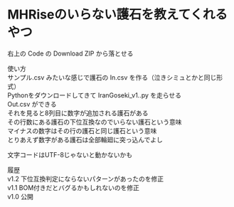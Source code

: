 # MHRiseのいらない護石を教えてくれるやつ

右上の Code の Download ZIP から落とせる  

使い方  
サンプル.csv みたいな感じで護石の In.csv を作る（泣きシミュとかと同じ形式）  
Pythonをダウンロードしてきて IranGoseki_v1..py を走らせる  
Out.csv ができる  
それを見ると8列目に数字が追加される護石がある  
その行数にある護石の下位互換なのでいらない護石という意味  
マイナスの数字はその行の護石と同じ護石という意味   
とりあえず数字がある護石は全部輪廻に突っ込んでよし  
  
文字コードはUTF-8じゃないと動かないかも  
  
履歴  
v1.2 下位互換判定にならないパターンがあったのを修正  
v1.1 BOM付きだとバグるかもしれないのを修正  
v1.0 公開  

